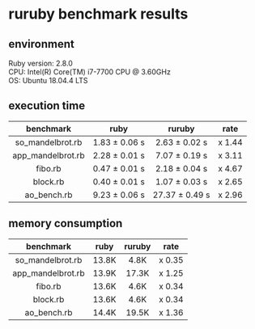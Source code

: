 # ruruby benchmark results

## environment

Ruby version: 2.8.0  
CPU: Intel(R) Core(TM) i7-7700 CPU @ 3.60GHz  
OS: Ubuntu 18.04.4 LTS  

## execution time

|benchmark|ruby|ruruby|rate|
|:-----------:|:--------:|:---------:|:-------:|
| so_mandelbrot.rb | 1.83 ± 0.06 s | 2.63 ± 0.02 s | x 1.44 |
| app_mandelbrot.rb | 2.28 ± 0.01 s | 7.07 ± 0.19 s | x 3.11 |
| fibo.rb | 0.47 ± 0.01 s | 2.18 ± 0.04 s | x 4.67 |
| block.rb | 0.40 ± 0.01 s | 1.07 ± 0.03 s | x 2.65 |
| ao_bench.rb | 9.23 ± 0.06 s | 27.37 ± 0.49 s | x 2.96 |

## memory consumption

|benchmark|ruby|ruruby|rate|
|:-----------:|:--------:|:---------:|:-------:|
| so_mandelbrot.rb | 13.8K | 4.8K | x 0.35 |
| app_mandelbrot.rb | 13.9K | 17.3K | x 1.25 |
| fibo.rb | 13.6K | 4.6K | x 0.34 |
| block.rb | 13.6K | 4.6K | x 0.34 |
| ao_bench.rb | 14.4K | 19.5K | x 1.36 |
